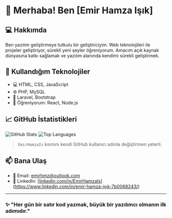 # 👋 Merhaba! Ben [Emir Hamza Işık]

## 💻 Hakkımda
Ben yazılım geliştirmeye tutkulu bir geliştiriciyim. Web teknolojileri ile projeler geliştiriyor, sürekli yeni şeyler öğreniyorum. Amacım açık kaynak dünyasına katkı sağlamak ve yazılım alanında kendimi sürekli geliştirmek.

## 🔧 Kullandığım Teknolojiler

- 💻 HTML, CSS, JavaScript
- ⚙️ PHP, MySQL
- 🔧 Laravel, Bootstrap
- 🧠 Öğreniyorum: React, Node.js

## 📈 GitHub İstatistikleri

![GitHub Stats](https://github-readme-stats.vercel.app/api?username=kullaniciadiniz&show_icons=true&theme=radical)
![Top Languages](https://github-readme-stats.vercel.app/api/top-langs/?username=kullaniciadiniz&layout=compact&theme=radical)

> `EmirHamzaIs` kısmını kendi GitHub kullanıcı adınla değiştirmen yeterli.

## 📫 Bana Ulaş

- 📧 Email: emirhmz@outlook.com
- 💼 LinkedIn: [[linkedin.com/in/EmirHamzaIs](https://linkedin.com/in/senin-adin)](https://www.linkedin.com/in/emir-hamza-işık-7b0068243/)

---

### ✨ "Her gün bir satır kod yazmak, büyük bir yazılımcı olmanın ilk adımıdır."
